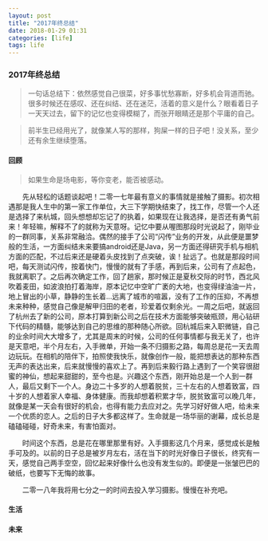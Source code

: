 ```yaml
---
layout: post
title: "2017年终总结"
date: 2018-01-29 01:31
categories: [life]
tags: life
---
```


### 2017年终总结

> 一句话总结下：依然感觉自己很菜，好多事忧愁寡断，好多机会背道而驰。很多时候还在感叹、还在纠结、还在迷茫，活着的意义是什么？眼看着日子一天天过去，留下的记忆也变得模糊了，而张开眼睛还是那个平庸的自己。

> 前半生已经用光了，就像某人写的那样，狗屎一样的日子吧！没关系，至少还有余生继续堕落。

#### 回顾

> 如果生命是场电影，等你变老，能否被感动。

&emsp;&emsp;先从轻松的话题谈起吧！二零一七年最有意义的事情就是接触了摄影。初次相遇那是我人生中的第一家工作单位，大三下学期快结束了，找工作，尽管一个人还是选择了来杭城，回头想想却忘记了的执着，如果现在让我选择，是否还有勇气前来！年轻嘛，解释不了的就称为天意呀。记忆中要从喔图那段时光说起了，刚毕业的一群同事，关系非常融洽。偶然的接手了公司“闪传”业务的开发，从此便是噩梦般的生活，一方面纠结未来要搞android还是Java，另一方面还得研究手机与相机方面的匹配，不过后来还是硬着头皮找到了点突破，诶！扯远了。也就是那段时间吧，每天测试闪传，按着快门，慢慢的就有了手感，再到后来，公司有了点起色，我就离职了。之后再次确定工作，回了趟家，那时候正是夏秋交际的时节，西北风吹着麦田，如波浪拍打着海岸，原本记忆中空旷广袤的大地，也变得绿油油一片，地上冒出的小草，静静的生长着...远离了城市的喧嚣，没有了工作的压抑，不再想未来种种，感觉自己像是解甲归田的老者，珍爱着仅剩余光。一周之后吧，就返回了杭州去了新的公司，原本打算到新公司之后在技术方面能够突破瓶颈，用心钻研下代码的精髓，能够达到自己的思维的那种随心所欲。回杭城后来入职微链，自己的业余时间大大增多了，尤其是周末的时候，公司的任何事情都与我无关了，也许是天意吧，半个月左右，入手微单，开始一条不归摄影之路，每周总是花一天去周边玩玩。在相机的陪伴下，拍照使我快乐，就像创作一般，能把想表达的那种东西无声的表达出来，后来就慢慢的喜欢上了。再到后来毅行路上遇到了一个笑容很甜蜜的神仙，想起来甜甜的，至今也是。兴趣这个东西，刚开始总是一个人到一群人，最后又剩下一个人。身边二十多岁的人想着脱贫，三十左右的人想着致富，四十岁的人想着家人幸福、身体健康。而我却想着积累才华，脱贫致富可以晚几年，就像是某一天会有很好的机会，也得有能力去应对之。先学习好好做人吧，给未来一个优质的恋人。之后的日子大多都这样了。生命就是一场华丽的谢幕，成长总是磕磕碰碰，好奇未来，有害怕面对。

&emsp;&emsp;时间这个东西，总是花在哪里那里有好。入手摄影这几个月来，感觉成长是触手可及的。以前的日子总是被岁月左右，活在当下的时光好像日子很长，终究有一天，感觉自己两手空空，回忆起来好像什么也没有发生似的。即便是一张皱巴巴的破纸，也要写下无悔的故事。

&emsp;&emsp;二零一八年我将用七分之一的时间去投入学习摄影。慢慢在补充吧。

#### 生活

#### 未来
